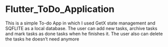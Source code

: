 # Flutter_ToDo_Application

This is a simple To-do App in which I used GetX state management and SQFLITE as a local database. 
The user can add new tasks, archive tasks and mark tasks as done tasks when he finishes it.
The user also can delete the tasks he doesn’t need anymore
